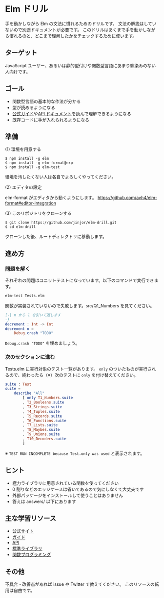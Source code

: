 Elm ドリル
====

手を動かしながら Elm の文法に慣れるためのドリルです。
文法の解説はしていないので別途ドキュメントが必要です。
このドリルはあくまで手を動かしながら慣れるのと、どこまで理解したかをチェックするために使います。


## ターゲット

JavaScript ユーザー、あるいは静的型付けや関数型言語にあまり馴染みのない人向けです。


## ゴール

- 関数型言語の基本的な作法が分かる
- 型が読めるようになる
- [公式ガイド](https://guide.elm-lang.org/)や[API ドキュメント](http://package.elm-lang.org/)を読んで理解できるようになる
- 既存コードに手が入れられるようになる


## 準備

(1) 環境を用意する

```
$ npm install -g elm
$ npm install -g elm-format@exp
$ npm install -g elm-test
```

環境を汚したくない人は各自でよろしくやってください。

(2) エディタの設定

elm-format がエディタから動くようにします。
https://github.com/avh4/elm-format#editor-integration


(3) このリポジトリをクローンする

```
$ git clone https://github.com/jinjor/elm-drill.git
$ cd elm-drill
```

クローンした後、ルートディレクトリに移動します。

## 進め方

### 問題を解く

それぞれの問題はユニットテストになっています。以下のコマンドで実行できます。

```sh
elm-test Tests.elm
```

関数が実装されていないので失敗します。src/Q1_Numbers を見てください。

```elm
{-| n から 1 を引いて返します
-}
decrement : Int -> Int
decrement n =
    Debug.crash "TODO"
```

`Debug.crash "TODO"` を埋めましょう。


### 次のセクションに進む

Tests.elm に実行対象のテスト一覧があります。
`only` のついたものが実行されるので、終わったら（※）次のテストに `only` を付け替えてください。

```elm
suite : Test
suite =
    describe "All"
        [ only T1_Numbers.suite
        , T2_Booleans.suite
        , T3_Strings.suite
        , T4_Tuples.suite
        , T5_Records.suite
        , T6_Functions.suite
        , T7_Lists.suite
        , T8_Maybes.suite
        , T9_Unions.suite
        , T10_Decoders.suite
        ]
```

※ `TEST RUN INCOMPLETE because Test.only was used` と表示されます。

## ヒント

- 極力ライブラリに用意されている関数を使ってください
- 0 割りなどのエッジケースは省いてあるので気にしなくて大丈夫です
- 外部パッケージをインストールして使うことはありません
- 答えは answers/ 以下にあります

## 主な学習リソース

- [公式サイト](http://elm-lang.org/)
- [ガイド](https://guide.elm-lang.org/)
- [API](http://package.elm-lang.org/)
- [標準ライブラリ](http://package.elm-lang.org/packages/elm-lang/core/latest)
- [関数プログラミング](https://evancz.gitbooks.io/functional-programming-in-elm/)


## その他

不具合・改善点があれば issue や Twitter で教えてください。
このリソースの転用は自由です。
